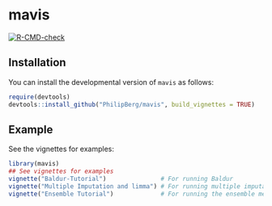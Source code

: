 
<!-- README.md is generated from README.Rmd. Please edit that file -->

# mavis

<!-- badges: start -->

[![R-CMD-check](https://github.com/PhilipBerg/mavis/actions/workflows/R-CMD-check.yaml/badge.svg)](https://github.com/PhilipBerg/mavis/actions/workflows/R-CMD-check.yaml)
<!-- badges: end -->

## Installation

You can install the developmental version of `mavis` as follows:

``` r
require(devtools)
devtools::install_github("PhilipBerg/mavis", build_vignettes = TRUE)
```

## Example

See the vignettes for examples:

``` r
library(mavis)
## See vignettes for examples
vignette("Baldur-Tutorial")               # For running Baldur
vignette("Multiple Imputation and limma") # For running multiple imputation and limma
vignette("Ensemble Tutorial")             # For running the ensemble method
```
